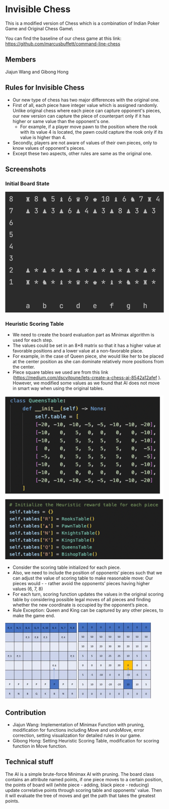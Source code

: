 # Invisible Chess

This is a modified version of Chess which is a combination of Indian Poker Game and Original Chess Game\

You can find the baseline of our chess game at this link: https://github.com/marcusbuffett/command-line-chess

## Members

Jiajun Wang and Gibong Hong

## Rules for Invisible Chess

- Our new type of chess has two major differences with the original one.
- First of all, each piece have integer value which is assigned randomly. Unlike original chess where each piece can capture opponent's pieces, our new version can capture the piece of counterpart only if it has higher or same value than the opponent's one.
  - For example, if a player move pawn to the position where the rook with its value 4 is located, the pawn could capture the rook only if its value is higher than 4.
- Secondly, players are not aware of values of their own pieces, only to know values of opponent's pieces.
- Except these two aspects, other rules are same as the original one.

## Screenshots

### Initial Board State

![Image text](https://github.com/WangJiaJun515/2022Fall_projects/blob/main/img/new_version.jpg)

### Heuristic Scoring Table

- We need to create the board evaluation part as Minimax algorithm is used for each step.
- The values could be set in an 8*8 matrix so that it has a higher value at favorable positions and a lower value at a non-favorable place.
- For example, in the case of Queen piece, she would like her to be placed at the center position
as she can dominate relatively more positions from the center.
- Piece square tables we used are from this link (https://medium.com/dscvitpune/lets-create-a-chess-ai-8542a12afef
). However, we modified some values as we found that AI does not move in smart way when using the original tables.

![Image text](https://github.com/WangJiaJun515/2022Fall_projects/blob/main/img/table.pic.jpg)

- Consider the scoring table initialized for each piece.
- Also, we need to include the position of opponents’ pieces such that we can adjust the value of scoring table to make reasonable move: Our pieces would - - rather avoid the opponents’ pieces having higher values (6, 7, 8)
- For each turn, scoring function updates the values in the original scoring table by considering possible legal moves of all pieces and finding whether the new coordinate is occupied by the opponent’s piece.
- Rule Exception: Queen and King can be captured by any other pieces, to make the game end.

![Image text](https://github.com/WangJiaJun515/2022Fall_projects/blob/main/img/scoring1.jpg)
![Image text](https://github.com/WangJiaJun515/2022Fall_projects/blob/main/img/scoring2.jpg)

## Contribution

- Jiajun Wang: Implementation of Minimax Function with pruning, modification for functions including Move and undoMove, error correction, setting visualization for detailed rules in our game.
- Gibong Hong: Setting Heuristic Scoring Table, modification for scoring function in Move function.

## Technical stuff

The AI is a simple brute-force Minimax AI with pruning. The board class contains an attribute named points, if one piece moves to a certain position, the points of board will (white piece - adding, black piece - reducing) update correlative points through scoring table and opponents' value. Then it will evaluate the tree of moves and get the path that takes the greatest points.
